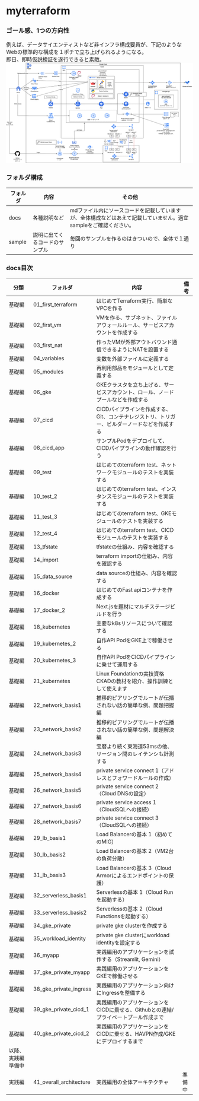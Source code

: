 # myterraform

### ゴール感、1つの方向性
例えば、データサイエンティストなど非インフラ構成要員が、下記のようなWebの標準的な構成を１ポチで立ち上げられるようになる。<br>
即日、即時仮説検証を遂行できると素敵。
![final](asset/final.png "final")

### フォルダ構成
|フォルダ|内容|その他|
|--|--|--|
|docs|各種説明など|mdファイル内にソースコードを記載していますが、全体構成などはあえて記載していません。適宜sampleをご確認ください。|
|sample|説明に出てくるコードのサンプル|毎回のサンプルを作るのはきついので、全体で１通り|

### docs目次
|分類|フォルダ|内容|備考|
|--|--|--|--|
|基礎編|01_first_terraform|はじめてTerraform実行、簡単なVPCを作る||
|基礎編|02_first_vm|VMを作る、サブネット、ファイルアウォールルール、サービスアカウントを作成する||
|基礎編|03_first_nat|作ったVMが外部アウトバウンド通信できるようにNATを設置する||
|基礎編|04_variables|変数を外部ファイルに定義する||
|基礎編|05_modules|再利用部品をモジュールとして定義する||
|基礎編|06_gke|GKEクラスタを立ち上げる、サービスアカウント、ロール、ノードプールなどを作成する||
|基礎編|07_cicd|CICDパイプラインを作成する、Git、コンテナレジストリ、トリガー、ビルダーノードなどを作成する||
|基礎編|08_cicd_app|サンプルPodをデプロイして、CICDパイプラインの動作確認を行う||
|基礎編|09_test|はじめてのterraform test、ネットワークモジュールのテストを実装する||
|基礎編|10_test_2|はじめてのterraform test、インスタンスモジュールのテストを実装する||
|基礎編|11_test_3|はじめてのterraform test、GKEモジュールのテストを実装する||
|基礎編|12_test_4|はじめてのterraform test、CICDモジュールのテストを実装する||
|基礎編|13_tfstate|tfstateの仕組み、内容を確認する||
|基礎編|14_import|terraform importの仕組み、内容を確認する||
|基礎編|15_data_source|data sourceの仕組み、内容を確認する||
|基礎編|16_docker|はじめてのFast apiコンテナを作成する||
|基礎編|17_docker_2|Next.jsを題材にマルチステージビルドを行う||
|基礎編|18_kubernetes|主要なk8sリソースについて確認する||
|基礎編|19_kubernetes_2|自作API PodをGKE上で稼働させる||
|基礎編|20_kubernetes_3|自作API PodをCICDパイプラインに乗せて運用する||
|基礎編|21_kubernetes|Linux Foundationの実技資格CKADの教材を紹介、操作訓練として使えます||
|基礎編|22_network_basis1|推移的ピアリングでルートが伝播されない話の簡単な例、問題把握編||
|基礎編|23_network_basis2|推移的ピアリングでルートが伝播されない話の簡単な例、問題解決編||
|基礎編|24_network_basis3|宝暦より続く東海道53msの他、リージョン間のレイテンシも計測する||
|基礎編|25_network_basis4|private service connect 1（アドレスとフォワードルールの作成）||
|基礎編|26_network_basis5|private service connect 2（Cloud DNSの設定）||
|基礎編|27_network_basis6|private service access 1（CloudSQLへの接続）||
|基礎編|28_network_basis7|private service connect 3（CloudSQLへの接続）||
|基礎編|29_lb_basis1|Load Balancerの基本 1（初めてのMIG）||
|基礎編|30_lb_basis2|Load Balancerの基本 2（VM2台の負荷分散）||
|基礎編|31_lb_basis3|Load Balancerの基本 3（Cloud Armorによるエンドポイントの保護）||
|基礎編|32_serverless_basis1|Serverlessの基本 1（Cloud Runを起動する）||
|基礎編|33_serverless_basis2|Serverlessの基本 2（Cloud Functionsを起動する）||
|基礎編|34_gke_private|private gke clusterを作成する||
|基礎編|35_workload_identity|private gke clusterにworkload identityを設定する||
|基礎編|36_myapp|実践編用のアプリケーションを試作する（Streamlit, Gemini）||
|基礎編|37_gke_private_myapp|実践編用のアプリケーションをGKEで稼働させる||
|基礎編|38_gke_private_ingress|実践編用のアプリケーション向けにIngressを整備する||
|基礎編|39_gke_private_cicd_1|実践編用のアプリケーションをCICDに乗せる、Githubとの連結/プライベートプール作成まで||
|基礎編|40_gke_private_cicd_2|実践編用のアプリケーションをCICDに乗せる、HAVPN作成/GKEにデプロイするまで||
|以降、実践編準備中||||
|実践編|41_overall_architecture|実践編用の全体アーキテクチャ|準備中|
